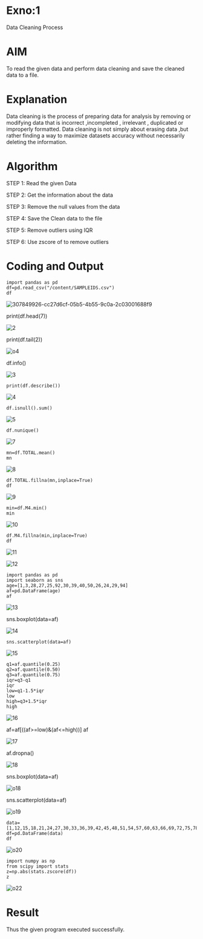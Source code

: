 # Exno:1
Data Cleaning Process

# AIM
To read the given data and perform data cleaning and save the cleaned data to a file.

# Explanation
Data cleaning is the process of preparing data for analysis by removing or modifying data that is incorrect ,incompleted , irrelevant , duplicated or improperly formatted. Data cleaning is not simply about erasing data ,but rather finding a way to maximize datasets accuracy without necessarily deleting the information.

# Algorithm
STEP 1: Read the given Data

STEP 2: Get the information about the data

STEP 3: Remove the null values from the data

STEP 4: Save the Clean data to the file

STEP 5: Remove outliers using IQR

STEP 6: Use zscore of to remove outliers

# Coding and Output
```
import pandas as pd
df=pd.read_csv("/content/SAMPLEIDS.csv")
df
```
![307849926-cc27d6cf-05b5-4b55-9c0a-2c03001688f9](https://github.com/Prakashmathi2004/exno1/assets/118350045/df22c8dc-336b-4daf-a191-2d126138df7c)


print(df.head(7))

![2](https://github.com/Prakashmathi2004/exno1/assets/118350045/ef50472b-8bdd-4d1b-a076-9e8065f13621)


print(df.tail(2))

![o4](https://github.com/chgeethika/ex-no1/assets/142209368/99c1ad9e-d98c-44a3-96a5-61a8622d6178)

df.info()

![3](https://github.com/Prakashmathi2004/exno1/assets/118350045/80f63398-6ed2-4e1d-8e29-cec2cab464ca)

```
print(df.describe())
```

![4](https://github.com/Prakashmathi2004/exno1/assets/118350045/12e4523b-4886-4856-80f9-d1ed1d1da176)

```
df.isnull().sum()
```

![5](https://github.com/Prakashmathi2004/exno1/assets/118350045/476614ef-43bf-43c8-a0e8-26a5e72b7305)

```
df.nunique()
```

![7](https://github.com/Prakashmathi2004/exno1/assets/118350045/6fe20dc2-23b3-45cc-b8f7-b30b02f74af2)

```
mn=df.TOTAL.mean()
mn
```

![8](https://github.com/Prakashmathi2004/exno1/assets/118350045/fbf24d9d-9648-4267-b28c-d5cfa3fea9c7)


```
df.TOTAL.fillna(mn,inplace=True)
df
```

![9](https://github.com/Prakashmathi2004/exno1/assets/118350045/fa8cb419-762a-4eda-b10a-aa52fe0d2108)

```
min=df.M4.min()
min
```

![10](https://github.com/Prakashmathi2004/exno1/assets/118350045/f1e24de5-10a5-48f5-8944-6d0f98a4b551)

```
df.M4.fillna(min,inplace=True)
df
```

![11](https://github.com/Prakashmathi2004/exno1/assets/118350045/9a95c8e3-6031-4a15-a51b-6f75e88a3833)


![12](https://github.com/Prakashmathi2004/exno1/assets/118350045/102ba8f6-22ef-4261-ab29-f7630d799268)
```
import pandas as pd            
import seaborn as sns      
age=[1,3,28,27,25,92,30,39,40,50,26,24,29,94]
af=pd.DataFrame(age)
af
```

![13](https://github.com/Prakashmathi2004/exno1/assets/118350045/4e8ed674-4aff-4af0-96e4-7efe0bbebcbd)


sns.boxplot(data=af)

![14](https://github.com/Prakashmathi2004/exno1/assets/118350045/e2657120-59f0-41bb-ba3b-ab74edf220e9)


```
sns.scatterplot(data=af)
```

![15](https://github.com/Prakashmathi2004/exno1/assets/118350045/4ea36b3d-033c-436b-bce8-48d2b9c5ea6b)

```
q1=af.quantile(0.25)
q2=af.quantile(0.50)
q3=af.quantile(0.75)
iqr=q3-q1
iqr
low=q1-1.5*iqr
low
high=q3+1.5*iqr
high
```
![16](https://github.com/Prakashmathi2004/exno1/assets/118350045/d27da8cc-c75b-4062-be1e-d3c1c665f2aa)


af=af[((af>=low)&(af<=high))]
af

![17](https://github.com/Prakashmathi2004/exno1/assets/118350045/6da3bbf6-6284-4dce-a43f-2549d291ca41)

af.dropna()

![18](https://github.com/Prakashmathi2004/exno1/assets/118350045/3c8ef0c0-770b-4c44-99c9-811bafd3bc7f)

sns.boxplot(data=af)

![o18](https://github.com/chgeethika/ex-no1/assets/142209368/7b62062c-59cc-4789-bbcf-5e4fd63c0b53)


sns.scatterplot(data=af)

![o19](https://github.com/chgeethika/ex-no1/assets/142209368/d294460b-cd0a-4f8e-8ea7-495169adb75c)
```
data=[1,12,15,18,21,24,27,30,33,36,39,42,45,48,51,54,57,60,63,66,69,72,75,78,81,84,87,90,93,96,99,102,105]         
df=pd.DataFrame(data)            
df    
```

![o20](https://github.com/chgeethika/ex-no1/assets/142209368/bff14676-97ae-4ebd-9897-89d9e8a3bc87)
```
import numpy as np    
from scipy import stats     
z=np.abs(stats.zscore(df))   
z     
```
![o22](https://github.com/chgeethika/ex-no1/assets/142209368/9a5242a4-f1c6-4ffa-96b1-fa68c0aa81ab)

# Result
Thus the given program executed successfully.
